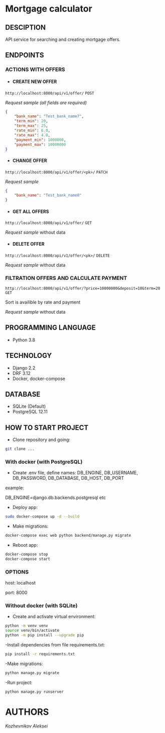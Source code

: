# Mortgage calculator
## DESCIPTION
API service for searching and creating mortgage offers.

## ENDPOINTS

### ACTIONS WITH OFFERS
- #### CREATE NEW OFFER
`http://localhost:8000/api/v1/offer/` `POST`

*Request sample (all fields are required)*
```json
{
    "bank_name": "Test_bank_name7",
    "term_min": 20,
    "term_max": 25,
    "rate_min": 6.0,
    "rate_max": 4.0,
    "payment_min": 1000000,
    "payment_max": 10000000
}
```

- #### CHANGE OFFER
`http://localhost:8000/api/v1/offer/<pk>/` `PATCH`

*Request sample*
```json
{
    "bank_name": "Test_bank_name8"
}
```

- #### GET ALL OFFERS
`http://localhost:8000/api/v1/offer/` `GET`

*Request sample*
without data


- #### DELETE OFFER
`http://localhost:8000/api/v1/offer/<pk>/` `DELETE`

*Request sample*
    without data

### FILTRATION OFFERS AND CALCULATE PAYMENT
`http://localhost:8000/api/v1/offer/?price=10000000&deposit=10&term=20` `GET`

Sort is availible by rate and payment

*Request sample*
without data

## PROGRAMMING LANGUAGE

- Python 3.8

## TECHNOLOGY

- Django 2.2
- DRF 3.12
- Docker, docker-compose

## DATABASE

- SQLite (Default)
- PostgreSQL 12.11

## HOW TO START PROJECT

- Clone repository and going:
```bash
git clone ...
```

### With docker (with PostgreSQL)

- Create .env file, define names: DB_ENGINE, DB_USERNAME, DB_PASSWORD, DB_DATABASE, DB_HOST, DB_PORT

example:

DB_ENGINE=django.db.backends.postgresql etc

- Deploy app:
```bash
sudo docker-compose up -d --build
```

- Make migrations:
```bash
docker-compose exec web python backend/manage.py migrate
```
- Reboot app:
```bash
docker-compose stop
docker-compose start
```

### OPTIONS

host: localhost

port: 8000

### Without docker (with SQLite)

- Create and activate virtual environment:
```bash
python -m venv venv
source venv/bin/activate
python -m pip install --upgrade pip
```

-Install dependencies from file requirements.txt:
```bash
pip install -r requirements.txt
```

-Make migrations:
```bash
python manage.py migrate
```

-Run project:
```bash
python manage.py runserver
```

# AUTHORS
*Kozhevnikov Aleksei*
